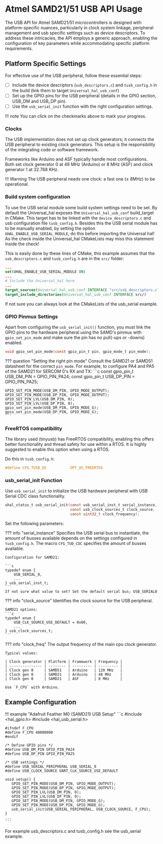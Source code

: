# Atmel SAMD21/51 USB API Usage

The USB API for Atmel SAMD21/51 microcontrollers is designed with platform-specific nuances, particularly in clock system linkage, peripheral management and usb specific settings such as device descriptors. To address these intricacies, the API employs a generic approach, enabling the configuration of key parameters while accommodating specific platform requirements.

## Platform Specific Settings

For effective use of the USB peripheral, follow these essential steps:

- [ ] Include the device descriptors (`usb_descriptors.c`) and `tusb_config.h` in the build (link them to target `Universal_hal_usb_conf`)
- [ ] Set up the GPIO pins for the USB peripheral (details in the GPIO section, USB_DM and USB_DP pin).
- [ ] Use the `usb_serial_init` function with the right configuration settings.

!!! note
    You can click on the checkmarks above to mark your progress.

### Clocks

The USB implementation does not set up clock generators; it connects the USB peripheral to existing clock generators. This setup is the responsibility of the integrating code or software framework.

Frameworks like Arduino and ASF typically handle most configurations. Both set clock generator 0 at 48 MHz (Arduino) or 8 MHz (ASF) and clock generator 1 at 32.768 KHz.

!!! Warning
    The USB peripheral needs one clock: a fast one (≥ 8MHz) to be operational.


### Build system configuration
To use the USB serial module some build system settings need to be set. By default the Universal_hal exposes the `Universal_hal_usb_conf` build_target in CMake. This target has to be linked with the `device_descriptors.c` and usb configuration file `tusb_config.h`. Besides this the USB serial module has to be manually enabled, by setting the option `UHAL_ENABLE_USB_SERIAL_MODULE`, do this before importing the Universal hal! As the check inside the Universal_hal CMakeLists may miss this statement inside the check!

 This is easily done by these lines of CMake, this example assumes that the `usb_descriptors.c` and `tusb_config.h` are in the `src/` folder:
```cmake
...
set(UHAL_ENABLE_USB_SERIAL_MODULE ON)
...
# Include the Universal_hal here
...
target_sources(Universal_hal_usb_conf INTERFACE "src/usb_descriptors.c")
target_include_directories(Universal_hal_usb_conf INTERFACE src/)
```
If not sure you can always look at the CMakeLists of the usb_serial example.

### GPIO Pinmux Settings

Apart from configuring the `usb_serial_init()` function, you must link the GPIO pins to the hardware peripheral using the SAMD's pinmux with `gpio_set_pin_mode` and make sure the pin has no pull(-ups or -downs) enabled.

```c
void gpio_set_pin_mode(const gpio_pin_t pin, gpio_mode_t pin_mode);
```

??? question "Setting the right pin mode"
    Consult the SAMD21 or SAMD51 datasheet for the correct `pin_mode`. For example, to configure PA4 and PA5 of the SAMD21 for SERCOM 0's RX and TX:
    ```c
    const gpio_pin_t USB_DM_PIN = GPIO_PIN_PA24;
    const gpio_pin_t USB_DP_PIN = GPIO_PIN_PA25;

    GPIO_SET_PIN_MODE(USB_DM_PIN, GPIO_MODE_OUTPUT);
    GPIO_SET_PIN_MODE(USB_DP_PIN, GPIO_MODE_OUTPUT);
    GPIO_SET_PIN_LVL(USB_DM_PIN, 0);
    GPIO_SET_PIN_LVL(USB_DP_PIN, 0);
    gpio_set_pin_mode(USB_DM_PIN, GPIO_MODE_G);
    gpio_set_pin_mode(USB_DP_PIN, GPIO_MODE_G);
    ```

### FreeRTOS compatibility
The library used (tinyusb) has FreeRTOS compatibility, enabling this offers better functionality and thread safety for use within a RTOS. It is highly suggested to enable this option when using a RTOS. 

Do this in `tusb_config.h`:
```c
#define CFG_TUSB_OS           OPT_OS_FREERTOS
```


### usb_serial_init Function

Use `usb_serial_init` to initialize the USB hardware peripheral with USB Serial CDC class functionality.

```c
uhal_status_t usb_serial_init(const usb_serial_inst_t serial_instance, 
                              const usb_clock_sources_t clock_source, 
                              const uint32_t clock_frequency);
```

Set the following parameters:

??? info "serial_instance"
    Specifies the USB serial bus to instantiate, the amount of busses available depends on the settings configured in `tusb_config.h`.
    The macro `CFG_TUD_CDC` specifies the amount of busses available.
    
    Configuration for SAMD21:
    
    ```c
    typedef enum {
        USB_SERIAL_0,
        ...
    } usb_serial_inst_t;
    ```
    If not sure what value to set? Set the default serial bus; USB_SERIAL0

??? info "clock_source"
    Identifies the clock source for the USB peripheral.

    SAMD21 options:
    ```c
    typedef enum {
        USB_CLK_SOURCE_USE_DEFAULT = 0x00,
        ...
    } usb_clock_sources_t;
    ```

??? info "clock_freq"
    The output frequency of the main cpu clock generator.

    Typical values:
    
    | Clock generator | Platform | Framework | Frequency |
    | --------------- | -------- | --------- | --------- |
    | Clock gen 0     | SAMD51   | Arduino   | 120 MHz   |
    | Clock gen 0     | SAMD21   | Arduino   | 48 MHz    |
    | Clock gen 0     | SAMD21   | ASF       | 8 MHz     |

    Use `F_CPU` with Arduino.

## Example Configuration

!!! example "Adafruit Feather M0 (SAMD21) USB Setup"
    ```c
    #include <hal_gpio.h>
    #include <hal_usb_serial.h>

    #ifndef F_CPU
    #define F_CPU 48000000
    #endif

    /* Define GPIO pins */
    #define USB_DM_PIN GPIO_PIN_PA24
    #define USB_DP_PIN GPIO_PIN_PA25

    /* USB settings */
    #define USB_SERIAL_PERIPHERAL USB_SERIAL_0
    #define USB_CLOCK_SOURCE UART_CLK_SOURCE_USE_DEFAULT

    void setup() {
       GPIO_SET_PIN_MODE(USB_DM_PIN, GPIO_MODE_OUTPUT);
       GPIO_SET_PIN_MODE(USB_DP_PIN, GPIO_MODE_OUTPUT);
       GPIO_SET_PIN_LVL(USB_DM_PIN, 0);
       GPIO_SET_PIN_LVL(USB_DP_PIN, 0);
       GPIO_SET_PIN_MODE(USB_DM_PIN, GPIO_MODE_G);
       GPIO_SET_PIN_MODE(USB_DP_PIN, GPIO_MODE_G);
       usb_serial_init(USB_SERIAL_PERIPHERAL, USB_CLOCK_SOURCE, F_CPU);
    }
    ...
    ```

For example usb_descriptors.c and tusb_config.h see the usb_serial example.